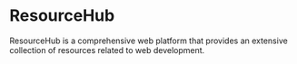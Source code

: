 # ResourceHub
ResourceHub is a comprehensive web platform that provides an extensive collection of resources related to web development. 
